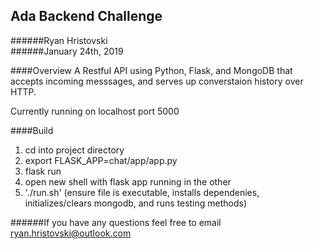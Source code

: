 ## Ada Backend Challenge

######Ryan Hristovski  
######January 24th, 2019

####Overview
A Restful API using Python, Flask, and MongoDB that accepts incoming messsages, and serves up
converstaion history over HTTP.

Currently running on localhost port 5000


####Build
1. cd into project directory
2. export FLASK_APP=chat/app/app.py
3. flask run
4. open new shell with flask app running in the other
5. './run.sh' (ensure file is executable, installs dependenies, initializes/clears mongodb, and runs testing methods)



######If you have any questions feel free to email ryan.hristovski@outlook.com
